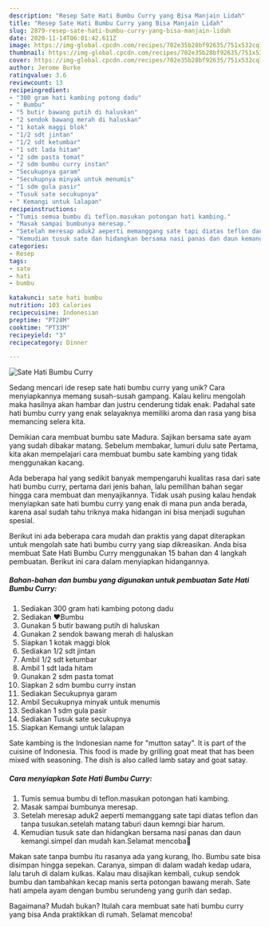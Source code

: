 ```yaml
---
description: "Resep Sate Hati Bumbu Curry yang Bisa Manjain Lidah"
title: "Resep Sate Hati Bumbu Curry yang Bisa Manjain Lidah"
slug: 2879-resep-sate-hati-bumbu-curry-yang-bisa-manjain-lidah
date: 2020-11-14T06:01:42.611Z
image: https://img-global.cpcdn.com/recipes/702e35b28bf92635/751x532cq70/sate-hati-bumbu-curry-foto-resep-utama.jpg
thumbnail: https://img-global.cpcdn.com/recipes/702e35b28bf92635/751x532cq70/sate-hati-bumbu-curry-foto-resep-utama.jpg
cover: https://img-global.cpcdn.com/recipes/702e35b28bf92635/751x532cq70/sate-hati-bumbu-curry-foto-resep-utama.jpg
author: Jerome Burke
ratingvalue: 3.6
reviewcount: 13
recipeingredient:
- "300 gram hati kambing potong dadu"
- " Bumbu"
- "5 butir bawang putih di haluskan"
- "2 sendok bawang merah di haluskan"
- "1 kotak maggi blok"
- "1/2 sdt jintan"
- "1/2 sdt ketumbar"
- "1 sdt lada hitam"
- "2 sdm pasta tomat"
- "2 sdm bumbu curry instan"
- "Secukupnya garam"
- "Secukupnya minyak untuk menumis"
- "1 sdm gula pasir"
- "Tusuk sate secukupnya"
- " Kemangi untuk lalapan"
recipeinstructions:
- "Tumis semua bumbu di teflon.masukan potongan hati kambing."
- "Masak sampai bumbunya meresap."
- "Setelah meresap aduk2 aeperti memanggang sate tapi diatas teflon dan tanpa tusukan.setelah matang taburi daun kemngi biar harum."
- "Kemudian tusuk sate dan hidangkan bersama nasi panas dan daun kemangi.simpel dan mudah kan.Selamat mencoba🤩"
categories:
- Resep
tags:
- sate
- hati
- bumbu

katakunci: sate hati bumbu 
nutrition: 103 calories
recipecuisine: Indonesian
preptime: "PT28M"
cooktime: "PT33M"
recipeyield: "3"
recipecategory: Dinner

---
```



![Sate Hati Bumbu Curry](https://img-global.cpcdn.com/recipes/702e35b28bf92635/751x532cq70/sate-hati-bumbu-curry-foto-resep-utama.jpg)

Sedang mencari ide resep sate hati bumbu curry yang unik? Cara menyiapkannya memang susah-susah gampang. Kalau keliru mengolah maka hasilnya akan hambar dan justru cenderung tidak enak. Padahal sate hati bumbu curry yang enak selayaknya memiliki aroma dan rasa yang bisa memancing selera kita.

Demikian cara membuat bumbu sate Madura. Sajikan bersama sate ayam yang sudah dibakar matang. Sebelum membakar, lumuri dulu sate Pertama, kita akan mempelajari cara membuat bumbu sate kambing yang tidak menggunakan kacang.

Ada beberapa hal yang sedikit banyak mempengaruhi kualitas rasa dari sate hati bumbu curry, pertama dari jenis bahan, lalu pemilihan bahan segar hingga cara membuat dan menyajikannya. Tidak usah pusing kalau hendak menyiapkan sate hati bumbu curry yang enak di mana pun anda berada, karena asal sudah tahu triknya maka hidangan ini bisa menjadi suguhan spesial.


Berikut ini ada beberapa cara mudah dan praktis yang dapat diterapkan untuk mengolah sate hati bumbu curry yang siap dikreasikan. Anda bisa membuat Sate Hati Bumbu Curry menggunakan 15 bahan dan 4 langkah pembuatan. Berikut ini cara dalam menyiapkan hidangannya.

<!--inarticleads1-->

##### Bahan-bahan dan bumbu yang digunakan untuk pembuatan Sate Hati Bumbu Curry:

1. Sediakan 300 gram hati kambing potong dadu
1. Sediakan  ❤Bumbu
1. Gunakan 5 butir bawang putih di haluskan
1. Gunakan 2 sendok bawang merah di haluskan
1. Siapkan 1 kotak maggi blok
1. Sediakan 1/2 sdt jintan
1. Ambil 1/2 sdt ketumbar
1. Ambil 1 sdt lada hitam
1. Gunakan 2 sdm pasta tomat
1. Siapkan 2 sdm bumbu curry instan
1. Sediakan Secukupnya garam
1. Ambil Secukupnya minyak untuk menumis
1. Sediakan 1 sdm gula pasir
1. Sediakan Tusuk sate secukupnya
1. Siapkan  Kemangi untuk lalapan


Sate kambing is the Indonesian name for &#34;mutton satay&#34;. It is part of the cuisine of Indonesia. This food is made by grilling goat meat that has been mixed with seasoning. The dish is also called lamb satay and goat satay. 

<!--inarticleads2-->

##### Cara menyiapkan Sate Hati Bumbu Curry:

1. Tumis semua bumbu di teflon.masukan potongan hati kambing.
1. Masak sampai bumbunya meresap.
1. Setelah meresap aduk2 aeperti memanggang sate tapi diatas teflon dan tanpa tusukan.setelah matang taburi daun kemngi biar harum.
1. Kemudian tusuk sate dan hidangkan bersama nasi panas dan daun kemangi.simpel dan mudah kan.Selamat mencoba🤩


Makan sate tanpa bumbu itu rasanya ada yang kurang, lho. Bumbu sate bisa disimpan hingga sepekan. Caranya, simpan di dalam wadah kedap udara, lalu taruh di dalam kulkas. Kalau mau disajikan kembali, cukup sendok bumbu dan tambahkan kecap manis serta potongan bawang merah. Sate hati ampela ayam dengan bumbu serundeng yang gurih dan sedap. 

Bagaimana? Mudah bukan? Itulah cara membuat sate hati bumbu curry yang bisa Anda praktikkan di rumah. Selamat mencoba!
